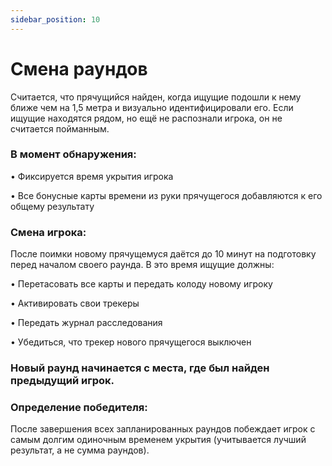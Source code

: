 ```yaml
---
sidebar_position: 10
---
```


# Смена раундов

Считается, что прячущийся найден, когда ищущие подошли к нему ближе чем на 1,5 метра и визуально идентифицировали его. Если ищущие находятся рядом, но ещё не распознали игрока, он не считается пойманным. 


### В момент обнаружения:

• Фиксируется время укрытия игрока

• Все бонусные карты времени из руки прячущегося добавляются к его общему результату



### Смена игрока:

После поимки новому прячущемуся даётся до 10 минут на подготовку перед началом своего раунда. В это время ищущие должны:

• Перетасовать все карты и передать колоду новому игроку

• Активировать свои трекеры

• Передать журнал расследования

• Убедиться, что трекер нового прячущегося выключен



### Новый раунд начинается с места, где был найден предыдущий игрок.



### Определение победителя:
После завершения всех запланированных раундов побеждает игрок с самым долгим одиночным временем укрытия (учитывается лучший результат, а не сумма раундов).
